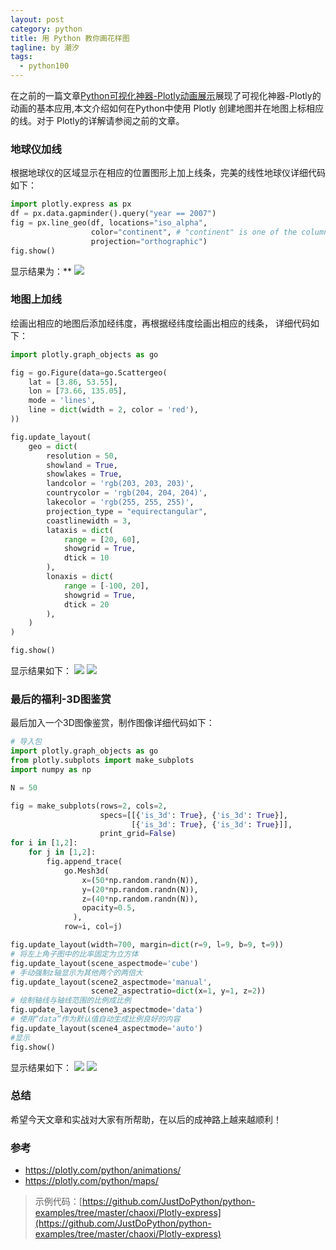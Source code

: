 ```yaml
---
layout: post
category: python
title: 用 Python 教你画花样图
tagline: by 潮汐
tags: 
  - python100
---
```



在之前的一篇文章[Python可视化神器-Plotly动画展示](https://mp.weixin.qq.com/s/o6kHhkfPIMYt1qNPnv9sHQ)展现了可视化神器-Plotly的动画的基本应用,本文介绍如何在Python中使用 Plotly 创建地图并在地图上标相应的线。对于 Plotly的详解请参阅之前的文章。

<!--more-->

### 地球仪加线

根据地球仪的区域显示在相应的位置图形上加上线条，完美的线性地球仪详细代码如下：

```python
import plotly.express as px
df = px.data.gapminder().query("year == 2007")
fig = px.line_geo(df, locations="iso_alpha",
                  color="continent", # "continent" is one of the columns of gapminder
                  projection="orthographic")
fig.show()
```

显示结果为：**
![](https://imgkr2.cn-bj.ufileos.com/f3aa02e8-5e15-4d94-9c86-8e519c29fa07.png?UCloudPublicKey=TOKEN_8d8b72be-579a-4e83-bfd0-5f6ce1546f13&Signature=JELrEs4GdruVpuo29pA8EtkyhMQ%253D&Expires=1607784971)



### 地图上加线
绘画出相应的地图后添加经纬度，再根据经纬度绘画出相应的线条，
详细代码如下：

```python
import plotly.graph_objects as go

fig = go.Figure(data=go.Scattergeo(
    lat = [3.86, 53.55],
    lon = [73.66, 135.05],
    mode = 'lines',
    line = dict(width = 2, color = 'red'),
))

fig.update_layout(
    geo = dict(
        resolution = 50,
        showland = True,
        showlakes = True,
        landcolor = 'rgb(203, 203, 203)',
        countrycolor = 'rgb(204, 204, 204)',
        lakecolor = 'rgb(255, 255, 255)',
        projection_type = "equirectangular",
        coastlinewidth = 3,
        lataxis = dict(
            range = [20, 60],
            showgrid = True,
            dtick = 10
        ),
        lonaxis = dict(
            range = [-100, 20],
            showgrid = True,
            dtick = 20
        ),
    )
)

fig.show()
```
显示结果如下：
![](https://imgkr2.cn-bj.ufileos.com/6faaf352-f6a7-4fcc-80d9-0cb51d9778a5.png?UCloudPublicKey=TOKEN_8d8b72be-579a-4e83-bfd0-5f6ce1546f13&Signature=J6KY5YMAdNTlZasS7NDsHmUIpoA%253D&Expires=1607785428)
![](https://imgkr2.cn-bj.ufileos.com/3789a7eb-80c4-4dd5-a768-f3fae2d3eea6.png?UCloudPublicKey=TOKEN_8d8b72be-579a-4e83-bfd0-5f6ce1546f13&Signature=3tLRevyeyqqdMAj8MUmg80KF%252Ft8%253D&Expires=1607785435)

### 最后的福利-3D图鉴赏
最后加入一个3D图像鉴赏，制作图像详细代码如下：
```python
# 导入包
import plotly.graph_objects as go
from plotly.subplots import make_subplots
import numpy as np

N = 50

fig = make_subplots(rows=2, cols=2,
                    specs=[[{'is_3d': True}, {'is_3d': True}],
                           [{'is_3d': True}, {'is_3d': True}]],
                    print_grid=False)
for i in [1,2]:
    for j in [1,2]:
        fig.append_trace(
            go.Mesh3d(
                x=(50*np.random.randn(N)),
                y=(20*np.random.randn(N)),
                z=(40*np.random.randn(N)),
                opacity=0.5,
              ),
            row=i, col=j)

fig.update_layout(width=700, margin=dict(r=9, l=9, b=9, t=9))
# 将左上角子图中的比率固定为立方体
fig.update_layout(scene_aspectmode='cube')
# 手动强制z轴显示为其他两个的两倍大
fig.update_layout(scene2_aspectmode='manual',
                  scene2_aspectratio=dict(x=1, y=1, z=2))
# 绘制轴线与轴线范围的比例成比例
fig.update_layout(scene3_aspectmode='data')
# 使用“data”作为默认值自动生成比例良好的内容
fig.update_layout(scene4_aspectmode='auto')
#显示
fig.show()
```
显示结果如下：
![](https://imgkr2.cn-bj.ufileos.com/18acdcb5-a210-41f3-92b2-5ca3e8b3602b.png?UCloudPublicKey=TOKEN_8d8b72be-579a-4e83-bfd0-5f6ce1546f13&Signature=mWqiu4ToVMywCwbSBO8NAF0Ka%252FY%253D&Expires=1607787941)
![](https://imgkr2.cn-bj.ufileos.com/d14340ed-a72f-48c0-82df-ea8c518d475e.png?UCloudPublicKey=TOKEN_8d8b72be-579a-4e83-bfd0-5f6ce1546f13&Signature=9CUQdSEy9IEhzpmWY%252FCpmOF6xOs%253D&Expires=1607787946)

### 总结

希望今天文章和实战对大家有所帮助，在以后的成神路上越来越顺利！

### 参考
- <https://plotly.com/python/animations/>
- <https://plotly.com/python/maps/>

>示例代码：[https://github.com/JustDoPython/python-examples/tree/master/chaoxi/Plotly-express](https://github.com/JustDoPython/python-examples/tree/master/chaoxi/Plotly-express)